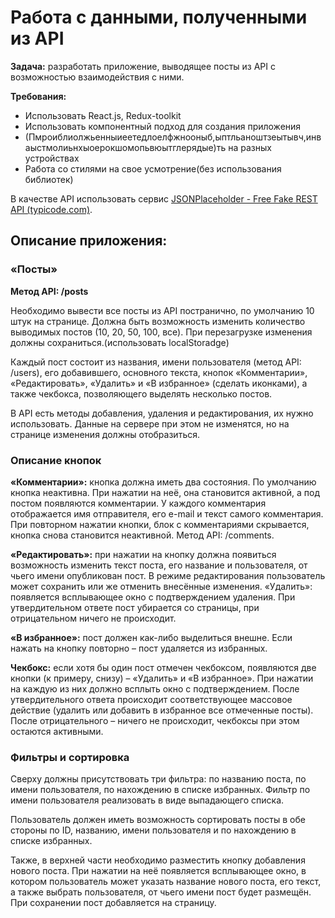 # Работа с данными, полученными из API
<b>Задача:</b> разработать приложение, выводящее посты из API с возможностью взаимодействия с
ними.

<b>Требования:</b>

* Использовать React.js, Redux-toolkit
* Использовать компонентный подход для создания приложения
* (Пмроиблиолжьенныиеетедлоелфжнооныб,ыптльаноштзеытывч,инваыстмолиьнхыоерокшомопьвюытглерядые)ть на разных устройствах
* Работа со стилями на свое усмотрение(без использования библиотек)

В качестве API использовать сервис [JSONPlaceholder - Free Fake REST API (typicode.com)](https://jsonplaceholder.typicode.com).

## Описание приложения:

### «Посты»

<b>Метод API: /posts</b>

Необходимо вывести все посты из API постранично, по умолчанию 10 штук на странице. Должна
быть возможность изменить количество выводимых постов (10, 20, 50, 100, все). При перезагрузке
изменения должны сохраниться.(использовать localStoradge)

Каждый пост состоит из названия, имени пользователя (метод API: /users), его добавившего,
основного текста, кнопок «Комментарии», «Редактировать», «Удалить» и «В избранное» (сделать
иконками), а также чекбокса, позволяющего выделять несколько постов.

В API есть методы добавления, удаления и редактирования, их нужно использовать. Данные на
сервере при этом не изменятся, но на странице изменения должны отобразиться.

### Описание кнопок

<b>«Комментарии»:</b> кнопка должна иметь два состояния. По умолчанию кнопка неактивна. При
нажатии на неё, она становится активной, а под постом появляются комментарии. У каждого
комментария отображается имя отправителя, его e-mail и текст самого комментария. При
повторном нажатии кнопки, блок с комментариями скрывается, кнопка снова становится
неактивной. Метод API: /comments.

<b>«Редактировать»:</b> при нажатии на кнопку должна появиться возможность изменить текст поста,
его название и пользователя, от чьего имени опубликован пост. В режиме редактирования
пользователь может сохранить или же отменить внесённые изменения.
«Удалить»: появляется всплывающее окно с подтверждением удаления. При утвердительном
ответе пост убирается со страницы, при отрицательном ничего не происходит.

<b>«В избранное»:</b> пост должен как-либо выделиться внешне. Если нажать на кнопку повторно –
пост удаляется из избранных.

<b>Чекбокс:</b> если хотя бы один пост отмечен чекбоксом, появляются две кнопки (к примеру, снизу)
– «Удалить» и «В избранное». При нажатии на каждую из них должно всплыть окно с
подтверждением. После утвердительного ответа происходит соответствующее массовое действие
(удалить или добавить в избранное все отмеченные посты). После отрицательного – ничего не
происходит, чекбоксы при этом остаются активными.

### Фильтры и сортировка

Сверху должны присутствовать три фильтра: по названию поста, по имени пользователя, по
нахождению в списке избранных. Фильтр по имени пользователя реализовать в виде выпадающего
списка.

Пользователь должен иметь возможность сортировать посты в обе стороны по ID, названию,
имени пользователя и по нахождению в списке избранных.

Также, в верхней части необходимо разместить кнопку добавления нового поста. При нажатии
на неё появляется всплывающее окно, в котором пользователь может указать название нового
поста, его текст, а также выбрать пользователя, от чьего имени пост будет размещён. При
сохранении пост добавляется на страницу.

